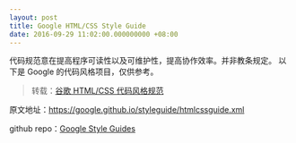 ```yaml
---
layout: post
title: Google HTML/CSS Style Guide
date: 2016-09-29 11:02:00.000000000 +08:00
---
```


代码规范意在提高程序可读性以及可维护性，提高协作效率。并非教条规定。
以下是 Google 的代码风格项目，仅供参考。

>转载：[谷歌 HTML/CSS 代码风格规范](https://google.github.io/styleguide/htmlcssguide.xml)

原文地址：https://google.github.io/styleguide/htmlcssguide.xml

github repo：[Google Style Guides](https://github.com/google/styleguide)